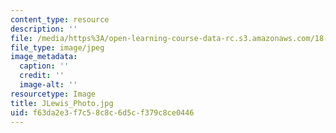 ```yaml
---
content_type: resource
description: ''
file: /media/https%3A/open-learning-course-data-rc.s3.amazonaws.com/18-03sc-differential-equations-fall-2011/f63da2e3f7c58c8c6d5cf379c8ce0446_JLewis_Photo.jpg
file_type: image/jpeg
image_metadata:
  caption: ''
  credit: ''
  image-alt: ''
resourcetype: Image
title: JLewis_Photo.jpg
uid: f63da2e3-f7c5-8c8c-6d5c-f379c8ce0446
---
```

